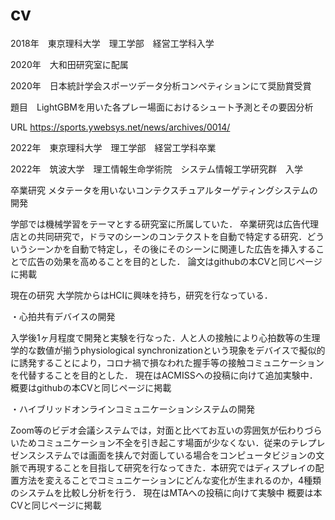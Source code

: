 # cv
2018年　東京理科大学　理工学部　経営工学科入学

2020年　大和田研究室に配属

2020年　日本統計学会スポーツデータ分析コンペティションにて奨励賞受賞

題目　LightGBMを用いた各プレー場面におけるシュート予測とその要因分析

URL https://sports.ywebsys.net/news/archives/0014/

2022年　東京理科大学　理工学部　経営工学科卒業

2022年　筑波大学　理工情報生命学術院　システム情報工学研究群　入学


卒業研究
メタテータを用いないコンテクスチュアルターゲティングシステムの開発

学部では機械学習をテーマとする研究室に所属していた．
卒業研究は広告代理店との共同研究で，ドラマのシーンのコンテクストを自動で特定する研究．どういうシーンかを自動で特定し，その後にそのシーンに関連した広告を挿入することで広告の効果を高めることを目的とした．
論文はgithubの本CVと同じページに掲載


現在の研究
大学院からはHCIに興味を持ち，研究を行なっている．

・心拍共有デバイスの開発

入学後1ヶ月程度で開発と実験を行なった．人と人の接触により心拍数等の生理学的な数値が揃うphysiological synchronizationという現象をデバイスで擬似的に誘発することにより，コロナ禍で損なわれた握手等の接触コミュニケーションを代替することを目的とした．
現在はACMISSへの投稿に向けて追加実験中．
概要はgithubの本CVと同じページに掲載

・ハイブリッドオンラインコミュニケーションシステムの開発

Zoom等のビデオ会議システムでは，対面と比べてお互いの雰囲気が伝わりづらいためコミュニケーション不全を引き起こす場面が少なくない．従来のテレプレゼンスシステムでは画面を挟んで対面している場合をコンピュータビジョンの文脈で再現することを目指して研究を行なってきた．本研究ではディスプレイの配置方法を変えることでコミュニケーションにどんな変化が生まれるのか，4種類のシステムを比較し分析を行う．
現在はMTAへの投稿に向けて実験中
概要は本CVと同じページに掲載
